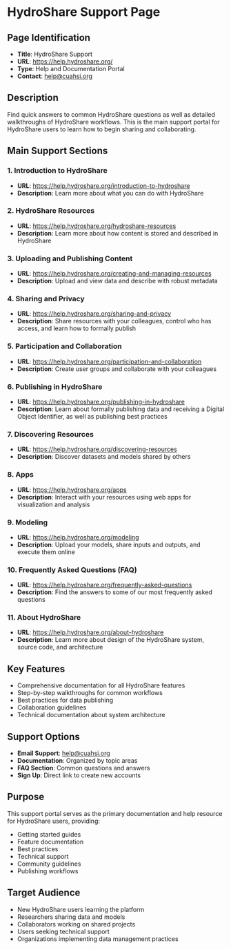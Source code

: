 # HydroShare Support Page

## Page Identification
- **Title**: HydroShare Support
- **URL**: https://help.hydroshare.org/
- **Type**: Help and Documentation Portal
- **Contact**: help@cuahsi.org

## Description
Find quick answers to common HydroShare questions as well as detailed walkthroughs of HydroShare workflows. This is the main support portal for HydroShare users to learn how to begin sharing and collaborating.

## Main Support Sections

### 1. Introduction to HydroShare
- **URL**: https://help.hydroshare.org/introduction-to-hydroshare
- **Description**: Learn more about what you can do with HydroShare

### 2. HydroShare Resources
- **URL**: https://help.hydroshare.org/hydroshare-resources
- **Description**: Learn more about how content is stored and described in HydroShare

### 3. Uploading and Publishing Content
- **URL**: https://help.hydroshare.org/creating-and-managing-resources
- **Description**: Upload and view data and describe with robust metadata

### 4. Sharing and Privacy
- **URL**: https://help.hydroshare.org/sharing-and-privacy
- **Description**: Share resources with your colleagues, control who has access, and learn how to formally publish

### 5. Participation and Collaboration
- **URL**: https://help.hydroshare.org/participation-and-collaboration
- **Description**: Create user groups and collaborate with your colleagues

### 6. Publishing in HydroShare
- **URL**: https://help.hydroshare.org/publishing-in-hydroshare
- **Description**: Learn about formally publishing data and receiving a Digital Object Identifier, as well as publishing best practices

### 7. Discovering Resources
- **URL**: https://help.hydroshare.org/discovering-resources
- **Description**: Discover datasets and models shared by others

### 8. Apps
- **URL**: https://help.hydroshare.org/apps
- **Description**: Interact with your resources using web apps for visualization and analysis

### 9. Modeling
- **URL**: https://help.hydroshare.org/modeling
- **Description**: Upload your models, share inputs and outputs, and execute them online

### 10. Frequently Asked Questions (FAQ)
- **URL**: https://help.hydroshare.org/frequently-asked-questions
- **Description**: Find the answers to some of our most frequently asked questions

### 11. About HydroShare
- **URL**: https://help.hydroshare.org/about-hydroshare
- **Description**: Learn more about design of the HydroShare system, source code, and architecture

## Key Features
- Comprehensive documentation for all HydroShare features
- Step-by-step walkthroughs for common workflows
- Best practices for data publishing
- Collaboration guidelines
- Technical documentation about system architecture

## Support Options
- **Email Support**: help@cuahsi.org
- **Documentation**: Organized by topic areas
- **FAQ Section**: Common questions and answers
- **Sign Up**: Direct link to create new accounts

## Purpose
This support portal serves as the primary documentation and help resource for HydroShare users, providing:
- Getting started guides
- Feature documentation
- Best practices
- Technical support
- Community guidelines
- Publishing workflows

## Target Audience
- New HydroShare users learning the platform
- Researchers sharing data and models
- Collaborators working on shared projects
- Users seeking technical support
- Organizations implementing data management practices